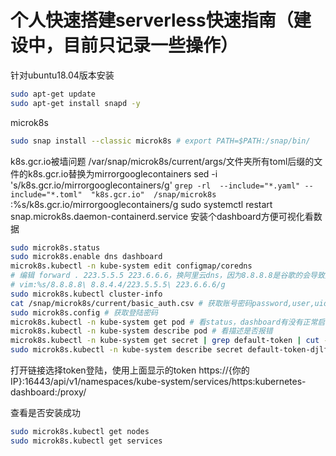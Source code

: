 # 个人快速搭建serverless快速指南（建设中，目前只记录一些操作）
针对ubuntu18.04版本安装
```sh
sudo apt-get update
sudo apt-get install snapd -y
```

microk8s
```sh
sudo snap install --classic microk8s # export PATH=$PATH:/snap/bin/
```
k8s.gcr.io被墙问题
/var/snap/microk8s/current/args/文件夹所有toml后缀的文件的k8s.gcr.io替换为mirrorgooglecontainers
sed -i 's/k8s.gcr.io/mirrorgooglecontainers/g' `grep -rl  --include="*.yaml" --include="*.toml"  "k8s.gcr.io"  /snap/microk8s`
:%s/k8s.gcr.io/mirrorgooglecontainers/g
sudo systemctl restart snap.microk8s.daemon-containerd.service
安装个dashboard方便可视化看数据
```sh
sudo microk8s.status
sudo microk8s.enable dns dashboard
microk8s.kubectl -n kube-system edit configmap/coredns 
# 编辑 forward . 223.5.5.5 223.6.6.6，换阿里云dns，因为8.8.8.8是谷歌的会导致无法访问
# vim:%s/8.8.8.8\ 8.8.4.4/223.5.5.5\ 223.6.6.6/g
sudo microk8s.kubectl cluster-info
cat /snap/microk8s/current/basic_auth.csv # 获取账号密码password,user,uid,"group1,group2,group3"
sudo microk8s.config # 获取登陆密码
microk8s.kubectl -n kube-system get pod # 看status，dashboard有没有正常启动
microk8s.kubectl -n kube-system describe pod # 看描述是否报错
microk8s.kubectl -n kube-system get secret | grep default-token | cut -d " " -f1 # 获取token
sudo microk8s.kubectl -n kube-system describe secret default-token-djlf8 # default-token-djlf8是从上条命令获取的，每个人不一样
```
打开链接选择token登陆，使用上面显示的token
https://{你的IP}:16443/api/v1/namespaces/kube-system/services/https:kubernetes-dashboard:/proxy/


查看是否安装成功
```sh
sudo microk8s.kubectl get nodes
sudo microk8s.kubectl get services
```
